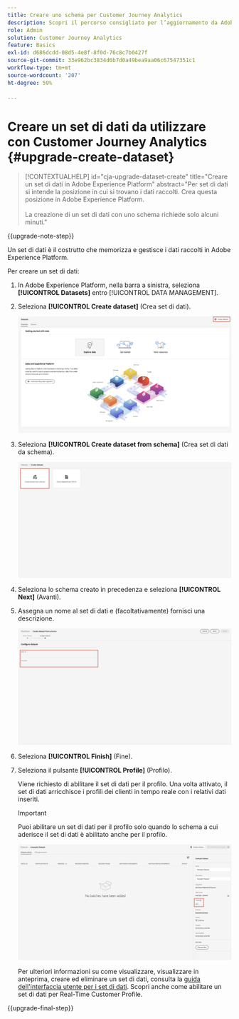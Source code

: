 ```yaml
---
title: Creare uno schema per Customer Journey Analytics
description: Scopri il percorso consigliato per l’aggiornamento da Adobe Analytics a Customer Journey Analytics
role: Admin
solution: Customer Journey Analytics
feature: Basics
exl-id: d686dcdd-08d5-4e8f-8f0d-76c8c7b0427f
source-git-commit: 33e962bc3834d6b7d0a49bea9aa06c67547351c1
workflow-type: tm+mt
source-wordcount: '207'
ht-degree: 59%

---
```


# Creare un set di dati da utilizzare con Customer Journey Analytics {#upgrade-create-dataset}

<!-- markdownlint-disable MD034 -->

>[!CONTEXTUALHELP]
>id="cja-upgrade-dataset-create"
>title="Creare un set di dati in Adobe Experience Platform"
>abstract="Per set di dati si intende la posizione in cui si trovano i dati raccolti. Crea questa posizione in Adobe Experience Platform.<br><br>La creazione di un set di dati con uno schema richiede solo alcuni minuti."

<!-- markdownlint-enable MD034 -->

{{upgrade-note-step}}

<!-- Should we single source this instead of duplicate it? The following steps were copied from: /help/data-ingestion/aepwebsdk.md-->

Un set di dati è il costrutto che memorizza e gestisce i dati raccolti in Adobe Experience Platform.

Per creare un set di dati:

1. In Adobe Experience Platform, nella barra a sinistra, seleziona **[!UICONTROL Datasets]** entro [!UICONTROL DATA MANAGEMENT].

1. Seleziona **[!UICONTROL Create dataset]** (Crea set di dati).

   ![Creare un set di dati](assets/create-dataset.png)

1. Seleziona **[!UICONTROL Create dataset from schema]** (Crea set di dati da schema).

   ![Creare un set di dati da uno schema](assets/create-dataset-from-schema.png)

1. Seleziona lo schema creato in precedenza e seleziona **[!UICONTROL Next]** (Avanti).

1. Assegna un nome al set di dati e (facoltativamente) fornisci una descrizione.

   ![Assegnare un nome al set di dati](assets/name-your-datatest.png)

1. Seleziona **[!UICONTROL Finish]** (Fine).

1. Seleziona il pulsante **[!UICONTROL Profile]** (Profilo).

   Viene richiesto di abilitare il set di dati per il profilo. Una volta attivato, il set di dati arricchisce i profili dei clienti in tempo reale con i relativi dati inseriti.

   >[!IMPORTANT]
   >
   >    Puoi abilitare un set di dati per il profilo solo quando lo schema a cui aderisce il set di dati è abilitato anche per il profilo.

   ![Abilitare lo schema per il profilo](assets/aepwebsdk-dataset-profile.png)

   Per ulteriori informazioni su come visualizzare, visualizzare in anteprima, creare ed eliminare un set di dati, consulta la [guida dell&#39;interfaccia utente per i set di dati](https://experienceleague.adobe.com/docs/experience-platform/catalog/datasets/user-guide.html?lang=it). Scopri anche come abilitare un set di dati per Real-Time Customer Profile.

{{upgrade-final-step}}
